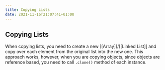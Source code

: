 ```yaml
---
title: Copying Lists
date: 2021-11-16T21:07:41+01:00
---
```

## Copying Lists
When copying lists, you need to create a new [[Array]]/[[Linked List]] and copy over each element from the original list into the new one. This approach works, however, when you are copying objects, since objects are reference based, you need to call `.clone()` method of each instance.
